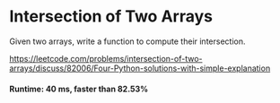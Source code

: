 # Intersection of Two Arrays

Given two arrays, write a function to compute their intersection.

https://leetcode.com/problems/intersection-of-two-arrays/discuss/82006/Four-Python-solutions-with-simple-explanation

#### Runtime: 40 ms, faster than 82.53%
